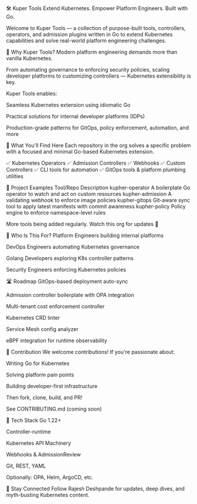 🛠️ Kuper Tools
Extend Kubernetes. Empower Platform Engineers. Built with Go.

Welcome to Kuper Tools — a collection of purpose-built tools, controllers, operators, and admission plugins written in Go to extend Kubernetes capabilities and solve real-world platform engineering challenges.

🚀 Why Kuper Tools?
Modern platform engineering demands more than vanilla Kubernetes.

From automating governance to enforcing security policies, scaling developer platforms to customizing controllers — Kubernetes extensibility is key.

Kuper Tools enables:

Seamless Kubernetes extension using idiomatic Go

Practical solutions for internal developer platforms (IDPs)

Production-grade patterns for GitOps, policy enforcement, automation, and more

🔧 What You'll Find Here
Each repository in the org solves a specific problem with a focused and minimal Go-based Kubernetes extension.

✅ Kubernetes Operators
✅ Admission Controllers
✅ Webhooks
✅ Custom Controllers
✅ CLI tools for automation
✅ GitOps tools & platform plumbing utilities

📁 Project Examples
Tool/Repo	Description
kupher-operator	A boilerplate Go operator to watch and act on custom resources
kupher-admission	A validating webhook to enforce image policies
kupher-gitops	Git-aware sync tool to apply latest manifests with commit awareness
kupher-policy	Policy engine to enforce namespace-level rules

More tools being added regularly. Watch this org for updates 🔔

🧠 Who Is This For?
Platform Engineers building internal platforms

DevOps Engineers automating Kubernetes governance

Golang Developers exploring K8s controller patterns

Security Engineers enforcing Kubernetes policies

🛣️ Roadmap
 GitOps-based deployment auto-sync

 Admission controller boilerplate with OPA integration

 Multi-tenant cost enforcement controller

 Kubernetes CRD linter

 Service Mesh config analyzer

 eBPF integration for runtime observability

🤝 Contribution
We welcome contributions! If you're passionate about:

Writing Go for Kubernetes

Solving platform pain points

Building developer-first infrastructure

Then fork, clone, build, and PR!

See CONTRIBUTING.md (coming soon)

🧩 Tech Stack
Go 1.22+

Controller-runtime

Kubernetes API Machinery

Webhooks & AdmissionReview

Git, REST, YAML

Optionally: OPA, Helm, ArgoCD, etc.

📢 Stay Connected
Follow Rajesh Deshpande for updates, deep dives, and myth-busting Kubernetes content.
